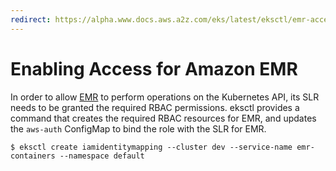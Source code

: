 ```yaml
---
redirect: https://alpha.www.docs.aws.a2z.com/eks/latest/eksctl/emr-access.html
---
```

# Enabling Access for Amazon EMR

In order to allow [EMR](https://aws.amazon.com/emr) to perform operations on the Kubernetes API, its SLR needs to be granted the required RBAC permissions.
eksctl provides a command that creates the required RBAC resources for EMR, and updates the `aws-auth` ConfigMap to bind
the role with the SLR for EMR.

```shell
$ eksctl create iamidentitymapping --cluster dev --service-name emr-containers --namespace default
```
